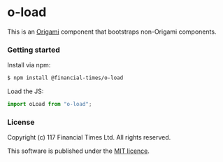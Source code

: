 # o-load

This is an [Origami](http://origami.ft.com/) component that bootstraps non-Origami
components.

### Getting started

Install via npm:

```bash
$ npm install @financial-times/o-load
```

Load the JS:

```js
import oLoad from "o-load";
```

### License

Copyright (c) 117 Financial Times Ltd. All rights reserved.

This software is published under the [MIT licence](http://opensource.org/licenses/MIT).
